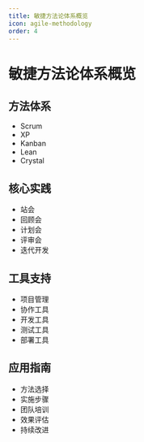```yaml
---
title: 敏捷方法论体系概览
icon: agile-methodology
order: 4
---
```


# 敏捷方法论体系概览

## 方法体系
- Scrum
- XP
- Kanban
- Lean
- Crystal

## 核心实践
- 站会
- 回顾会
- 计划会
- 评审会
- 迭代开发

## 工具支持
- 项目管理
- 协作工具
- 开发工具
- 测试工具
- 部署工具

## 应用指南
- 方法选择
- 实施步骤
- 团队培训
- 效果评估
- 持续改进
